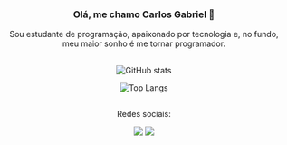 <div align="center">

### Olá, me chamo Carlos Gabriel 👋<br/>
Sou estudante de programação, apaixonado por tecnologia e, no fundo, meu maior sonho é me tornar programador.

##

![GitHub stats](https://github-readme-stats.vercel.app/api?username=carlsgabriel&show_icons=true&theme=vision-friendly-dark)

![Top Langs](https://github-readme-stats.vercel.app/api/top-langs/?username=carlsgabriel&layout=compact&theme=vision-friendly-dark)

##

Redes sociais:
<div> 
  <a href="https://www.linkedin.com/in/carl0sgabriel/" target="_blank"><img src="https://img.shields.io/badge/-LinkedIn-%230077B5?style=for-the-badge&logo=linkedin&logoColor=white" target="_blank"></a> 
  <a href="mailto:gomescarlosleite@gmail.com"><img src="https://img.shields.io/badge/-Gmail-%23333?style=for-the-badge&logo=gmail&logoColor=white" target="_blank"></a>
</div>

</div>


